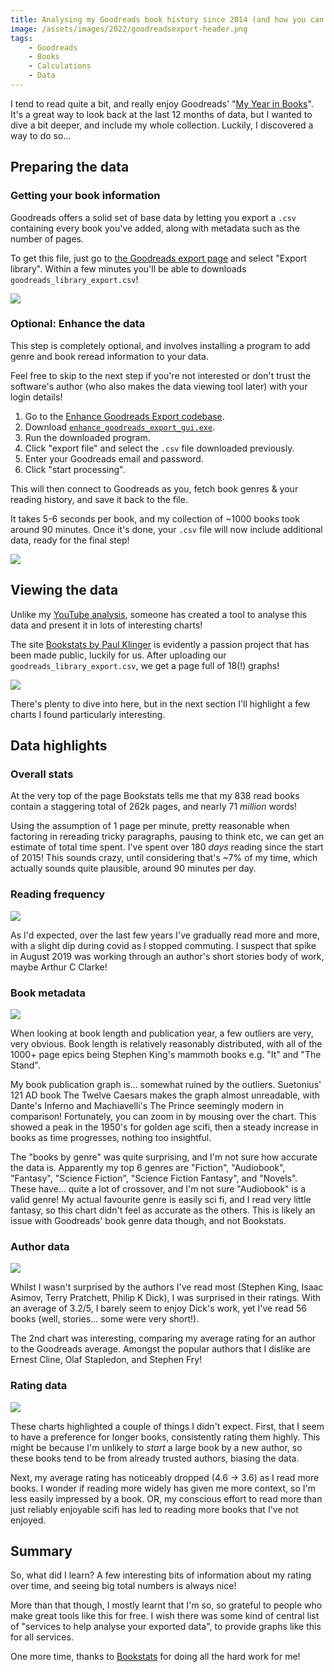 ```yaml
---
title: Analysing my Goodreads book history since 2014 (and how you can too!)
image: /assets/images/2022/goodreadsexport-header.png
tags:
    - Goodreads
    - Books
    - Calculations
    - Data
---
```


I tend to read quite a bit, and really enjoy Goodreads' "[My Year in Books](https://www.goodreads.com/user/year_in_books/2021/29398258)". It's a great way to look back at the last 12 months of data, but I wanted to dive a bit deeper, and include my whole collection. Luckily, I discovered a way to do so...

## Preparing the data

### Getting your book information

Goodreads offers a solid set of base data by letting you export a `.csv` containing every book you've added, along with metadata such as the number of pages.

To get this file, just go to [the Goodreads export page](https://www.goodreads.com/user/year_in_books/2021/29398258) and select "Export library". Within a few minutes you'll be able to downloads `goodreads_library_export.csv`! 

[![](/assets/images/2022/goodreadsexportscreen.png)](/assets/images/2022/goodreadsexportscreen.png)

### Optional: Enhance the data

This step is completely optional, and involves installing a program to add genre and book reread information to your data. 

Feel free to skip to the next step if you're not interested or don't trust the software's author (who also makes the data viewing tool later) with your login details!

1. Go to the [Enhance Goodreads Export codebase](https://github.com/PaulKlinger/Enhance-GoodReads-Export).
2. Download [`enhance_goodreads_export_gui.exe`](https://github.com/PaulKlinger/Enhance-GoodReads-Export/blob/master/enhance_goodreads_export_gui.exe).
3. Run the downloaded program.
4. Click "export file" and select the `.csv` file downloaded previously.
5. Enter your Goodreads email and password.
6. Click "start processing".

This will then connect to Goodreads as you, fetch book genres & your reading history, and save it back to the file. 

It takes 5-6 seconds per book, and my collection of ~1000 books took around 90 minutes. Once it's done, your `.csv` file will now include additional data, ready for the final step!

[![](/assets/images/2022/goodreadsexportenhance-thumbnail.png)](/assets/images/2022/goodreadsexportenhance.png)

## Viewing the data

Unlike my [YouTube analysis](/analysing-my-youtube-subscriptions/), someone has created a tool to analyse this data and present it in lots of interesting charts!

The site [Bookstats by Paul Klinger](https://almoturg.com/bookstats/) is evidently a passion project that has been made public, luckily for us. After uploading our `goodreads_library_export.csv`, we get a page full of 18(!) graphs!

[![](/assets/images/2022/goodreadsexportstats-thumbnail.png)](/assets/images/2022/goodreadsexportstats.png)

There's plenty to dive into here, but in the next section I'll highlight a few charts I found particularly interesting.

## Data highlights

### Overall stats

At the very top of the page Bookstats tells me that my 838 read books contain a staggering total of 262k pages, and nearly 71 *million* words! 

Using the assumption of 1 page per minute, pretty reasonable when factoring in rereading tricky paragraphs, pausing to think etc, we can get an estimate of total time spent. I've spent over 180 *days* reading since the start of 2015! This sounds crazy, until considering that's ~7% of my time, which actually sounds quite plausible, around 90 minutes per day.

### Reading frequency

[![](/assets/images/2022/goodreadsexport1-thumbnail.png)](/assets/images/2022/goodreadsexport1.png)

As I'd expected, over the last few years I've gradually read more and more, with a slight dip during covid as I stopped commuting. I suspect that spike in August 2019 was working through an author's short stories body of work, maybe Arthur C Clarke! 

### Book metadata

[![](/assets/images/2022/goodreadsexport2-thumbnail.png)](/assets/images/2022/goodreadsexport2.png)

When looking at book length and publication year, a few outliers are very, very obvious. Book length is relatively reasonably distributed, with all of the 1000+ page epics being Stephen King's mammoth books e.g. "It" and "The Stand".

My book publication graph is... somewhat ruined by the outliers. Suetonius' 121 AD book The Twelve Caesars makes the graph almost unreadable, with Dante's Inferno and Machiavelli's The Prince seemingly modern in comparison! Fortunately, you can zoom in by mousing over the chart. This showed a peak in the 1950's for golden age scifi, then a steady increase in books as time progresses, nothing too insightful.

The "books by genre" was quite surprising, and I'm not sure how accurate the data is. Apparently my top 6 genres are "Fiction", "Audiobook", "Fantasy", "Science Fiction", "Science Fiction Fantasy", and "Novels". These have... quite a lot of crossover, and I'm not sure "Audiobook" is a valid genre! My actual favourite genre is easily sci fi, and I read very little fantasy, so this chart didn't feel as accurate as the others. This is likely an issue with Goodreads' book genre data though, and not Bookstats.

### Author data

[![](/assets/images/2022/goodreadsexport3-thumbnail.png)](/assets/images/2022/goodreadsexport3.png)

Whilst I wasn't surprised by the authors I've read most (Stephen King, Isaac Asimov, Terry Pratchett, Philip K Dick), I was surprised in their ratings. With an average of 3.2/5, I barely seem to enjoy Dick's work, yet I've read 56 books (well, stories... some were very short!).

The 2nd chart was interesting, comparing my average rating for an author to the Goodreads average. Amongst the popular authors that I dislike are Ernest Cline, Olaf Stapledon, and Stephen Fry!

### Rating data

[![](/assets/images/2022/goodreadsexport4-thumbnail.png)](/assets/images/2022/goodreadsexport4.png)

These charts highlighted a couple of things I didn't expect. First, that I seem to have a preference for longer books, consistently rating them highly. This might be because I'm unlikely to *start* a large book by a new author, so these books tend to be from already trusted authors, biasing the data.

Next, my average rating has noticeably dropped (4.6 -> 3.6) as I read more books. I wonder if reading more widely has given me more context, so I'm less easily impressed by a book. OR, my conscious effort to read more than just reliably enjoyable scifi has led to reading more books that I've not enjoyed.

## Summary

So, what did I learn? A few interesting bits of information about my rating over time, and seeing big total numbers is always nice!

More than that though, I mostly learnt that I'm so, so grateful to people who make great tools like this for free. I wish there was some kind of central list of "services to help analyse your exported data", to provide graphs like this for all services.

One more time, thanks to [Bookstats](https://almoturg.com/bookstats/) for doing all the hard work for me!